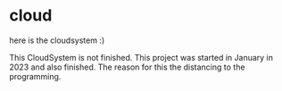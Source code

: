 # cloud
here is the cloudsystem :) 


This CloudSystem is not finished. This project was started in January in 2023 and also finished. The reason for this the distancing to the programming.

